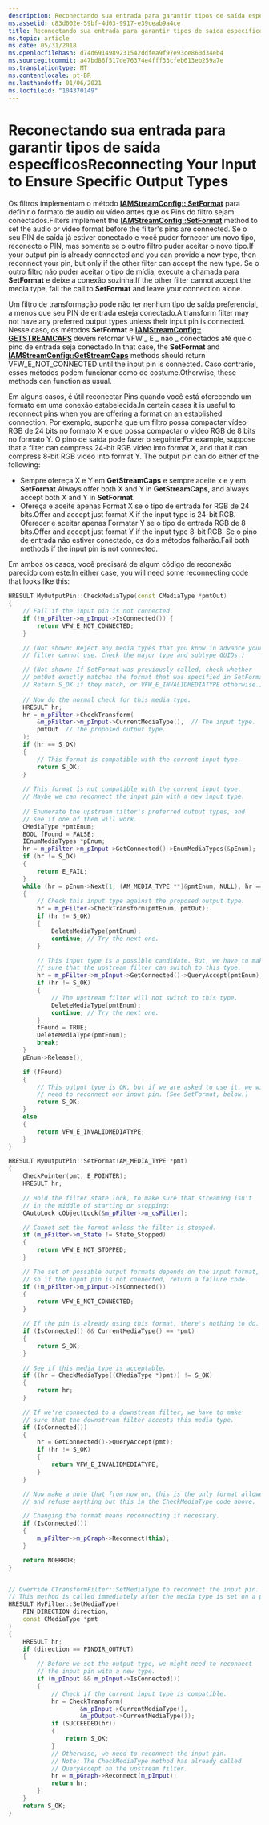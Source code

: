 ```yaml
---
description: Reconectando sua entrada para garantir tipos de saída específicos
ms.assetid: c83d002e-59bf-4d03-9917-e39ceab9a4ce
title: Reconectando sua entrada para garantir tipos de saída específicos
ms.topic: article
ms.date: 05/31/2018
ms.openlocfilehash: d74d6914989231542ddfea9f97e93ce860d34eb4
ms.sourcegitcommit: a47bd86f517de76374e4fff33cfeb613eb259a7e
ms.translationtype: MT
ms.contentlocale: pt-BR
ms.lasthandoff: 01/06/2021
ms.locfileid: "104370149"
---
```

# <a name="reconnecting-your-input-to-ensure-specific-output-types"></a><span data-ttu-id="ad379-103">Reconectando sua entrada para garantir tipos de saída específicos</span><span class="sxs-lookup"><span data-stu-id="ad379-103">Reconnecting Your Input to Ensure Specific Output Types</span></span>

<span data-ttu-id="ad379-104">Os filtros implementam o método [**IAMStreamConfig:: SetFormat**](/windows/desktop/api/Strmif/nf-strmif-iamstreamconfig-setformat) para definir o formato de áudio ou vídeo antes que os Pins do filtro sejam conectados.</span><span class="sxs-lookup"><span data-stu-id="ad379-104">Filters implement the [**IAMStreamConfig::SetFormat**](/windows/desktop/api/Strmif/nf-strmif-iamstreamconfig-setformat) method to set the audio or video format before the filter's pins are connected.</span></span> <span data-ttu-id="ad379-105">Se o seu PIN de saída já estiver conectado e você puder fornecer um novo tipo, reconecte o PIN, mas somente se o outro filtro puder aceitar o novo tipo.</span><span class="sxs-lookup"><span data-stu-id="ad379-105">If your output pin is already connected and you can provide a new type, then reconnect your pin, but only if the other filter can accept the new type.</span></span> <span data-ttu-id="ad379-106">Se o outro filtro não puder aceitar o tipo de mídia, execute a chamada para **SetFormat** e deixe a conexão sozinha.</span><span class="sxs-lookup"><span data-stu-id="ad379-106">If the other filter cannot accept the media type, fail the call to **SetFormat** and leave your connection alone.</span></span>

<span data-ttu-id="ad379-107">Um filtro de transformação pode não ter nenhum tipo de saída preferencial, a menos que seu PIN de entrada esteja conectado.</span><span class="sxs-lookup"><span data-stu-id="ad379-107">A transform filter may not have any preferred output types unless their input pin is connected.</span></span> <span data-ttu-id="ad379-108">Nesse caso, os métodos **SetFormat** e [**IAMStreamConfig:: GETSTREAMCAPS**](/windows/desktop/api/Strmif/nf-strmif-iamstreamconfig-getstreamcaps) devem retornar VFW \_ E \_ não \_ conectados até que o pino de entrada seja conectado.</span><span class="sxs-lookup"><span data-stu-id="ad379-108">In that case, the **SetFormat** and [**IAMStreamConfig::GetStreamCaps**](/windows/desktop/api/Strmif/nf-strmif-iamstreamconfig-getstreamcaps) methods should return VFW\_E\_NOT\_CONNECTED until the input pin is connected.</span></span> <span data-ttu-id="ad379-109">Caso contrário, esses métodos podem funcionar como de costume.</span><span class="sxs-lookup"><span data-stu-id="ad379-109">Otherwise, these methods can function as usual.</span></span>

<span data-ttu-id="ad379-110">Em alguns casos, é útil reconectar Pins quando você está oferecendo um formato em uma conexão estabelecida.</span><span class="sxs-lookup"><span data-stu-id="ad379-110">In certain cases it is useful to reconnect pins when you are offering a format on an established connection.</span></span> <span data-ttu-id="ad379-111">Por exemplo, suponha que um filtro possa compactar vídeo RGB de 24 bits no formato X e que possa compactar o vídeo RGB de 8 bits no formato Y. O pino de saída pode fazer o seguinte:</span><span class="sxs-lookup"><span data-stu-id="ad379-111">For example, suppose that a filter can compress 24-bit RGB video into format X, and that it can compress 8-bit RGB video into format Y. The output pin can do either of the following:</span></span>

-   <span data-ttu-id="ad379-112">Sempre ofereça X e Y em **GetStreamCaps** e sempre aceite x e y em **SetFormat**.</span><span class="sxs-lookup"><span data-stu-id="ad379-112">Always offer both X and Y in **GetStreamCaps**, and always accept both X and Y in **SetFormat**.</span></span>
-   <span data-ttu-id="ad379-113">Ofereça e aceite apenas Format X se o tipo de entrada for RGB de 24 bits.</span><span class="sxs-lookup"><span data-stu-id="ad379-113">Offer and accept just format X if the input type is 24-bit RGB.</span></span> <span data-ttu-id="ad379-114">Oferecer e aceitar apenas Formatar Y se o tipo de entrada RGB de 8 bits.</span><span class="sxs-lookup"><span data-stu-id="ad379-114">Offer and accept just format Y if the input type 8-bit RGB.</span></span> <span data-ttu-id="ad379-115">Se o pino de entrada não estiver conectado, os dois métodos falharão.</span><span class="sxs-lookup"><span data-stu-id="ad379-115">Fail both methods if the input pin is not connected.</span></span>

<span data-ttu-id="ad379-116">Em ambos os casos, você precisará de algum código de reconexão parecido com este:</span><span class="sxs-lookup"><span data-stu-id="ad379-116">In either case, you will need some reconnecting code that looks like this:</span></span>


```C++
HRESULT MyOutputPin::CheckMediaType(const CMediaType *pmtOut)
{
    // Fail if the input pin is not connected.
    if (!m_pFilter->m_pInput->IsConnected()) {
        return VFW_E_NOT_CONNECTED;
    }

    // (Not shown: Reject any media types that you know in advance your 
    // filter cannot use. Check the major type and subtype GUIDs.)

    // (Not shown: If SetFormat was previously called, check whether
    // pmtOut exactly matches the format that was specified in SetFormat.
    // Return S_OK if they match, or VFW_E_INVALIDMEDIATYPE otherwise.)
   
    // Now do the normal check for this media type.
    HRESULT hr;
    hr = m_pFilter->CheckTransform(
        &m_pFilter->m_pInput->CurrentMediaType(),  // The input type.
        pmtOut  // The proposed output type.
    );
    if (hr == S_OK)
    {
        // This format is compatible with the current input type.
        return S_OK;
    }
 
    // This format is not compatible with the current input type. 
    // Maybe we can reconnect the input pin with a new input type.
    
    // Enumerate the upstream filter's preferred output types, and 
    // see if one of them will work.
    CMediaType *pmtEnum;
    BOOL fFound = FALSE;
    IEnumMediaTypes *pEnum;
    hr = m_pFilter->m_pInput->GetConnected()->EnumMediaTypes(&pEnum);
    if (hr != S_OK)
    {
        return E_FAIL;
    }
    while (hr = pEnum->Next(1, (AM_MEDIA_TYPE **)&pmtEnum, NULL), hr == S_OK)
    {
        // Check this input type against the proposed output type.
        hr = m_pFilter->CheckTransform(pmtEnum, pmtOut);
        if (hr != S_OK) 
        {
            DeleteMediaType(pmtEnum);
            continue; // Try the next one.
        }

        // This input type is a possible candidate. But, we have to make
        // sure that the upstream filter can switch to this type. 
        hr = m_pFilter->m_pInput->GetConnected()->QueryAccept(pmtEnum);
        if (hr != S_OK) 
        {
            // The upstream filter will not switch to this type.
            DeleteMediaType(pmtEnum);
            continue; // Try the next one.
        }
        fFound = TRUE;
        DeleteMediaType(pmtEnum);
        break;
    }
    pEnum->Release();

    if (fFound)
    {
        // This output type is OK, but if we are asked to use it, we will
        // need to reconnect our input pin. (See SetFormat, below.)
        return S_OK;
    }
    else
    {
        return VFW_E_INVALIDMEDIATYPE;
    }
}

HRESULT MyOutputPin::SetFormat(AM_MEDIA_TYPE *pmt)
{
    CheckPointer(pmt, E_POINTER);
    HRESULT hr;

    // Hold the filter state lock, to make sure that streaming isn't 
    // in the middle of starting or stopping:
    CAutoLock cObjectLock(&m_pFilter->m_csFilter);

    // Cannot set the format unless the filter is stopped.
    if (m_pFilter->m_State != State_Stopped)
    {
        return VFW_E_NOT_STOPPED;
    }

    // The set of possible output formats depends on the input format,
    // so if the input pin is not connected, return a failure code.
    if (!m_pFilter->m_pInput->IsConnected())
    {
        return VFW_E_NOT_CONNECTED;
    }

    // If the pin is already using this format, there's nothing to do.
    if (IsConnected() && CurrentMediaType() == *pmt)
    {
        return S_OK;
    }

    // See if this media type is acceptable.
    if ((hr = CheckMediaType((CMediaType *)pmt)) != S_OK) 
    {
        return hr;
    }

    // If we're connected to a downstream filter, we have to make
    // sure that the downstream filter accepts this media type.
    if (IsConnected()) 
    {
        hr = GetConnected()->QueryAccept(pmt);
        if (hr != S_OK)
        {
            return VFW_E_INVALIDMEDIATYPE;
        }
    }

    // Now make a note that from now on, this is the only format allowed,
    // and refuse anything but this in the CheckMediaType code above.

    // Changing the format means reconnecting if necessary.
    if (IsConnected())
    {
        m_pFilter->m_pGraph->Reconnect(this);
    }

    return NOERROR;
}


// Override CTransformFilter::SetMediaType to reconnect the input pin. 
// This method is called immediately after the media type is set on a pin.
HRESULT MyFilter::SetMediaType(
    PIN_DIRECTION direction, 
    const CMediaType *pmt
)
{
    HRESULT hr;
    if (direction == PINDIR_OUTPUT) 
    {
        // Before we set the output type, we might need to reconnect 
        // the input pin with a new type.
        if (m_pInput && m_pInput->IsConnected()) 
        {
            // Check if the current input type is compatible.
            hr = CheckTransform(
                    &m_pInput->CurrentMediaType(),
                    &m_pOutput->CurrentMediaType());
            if (SUCCEEDED(hr))
            {
                return S_OK;
            }
            // Otherwise, we need to reconnect the input pin.
            // Note: The CheckMediaType method has already called 
            // QueryAccept on the upstream filter. 
            hr = m_pGraph->Reconnect(m_pInput);
            return hr;
        }
    }
    return S_OK;
}
```



 

 



